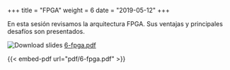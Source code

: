 +++
title = "FPGA"
weight = 6
date = "2019-05-12"
+++

En esta sesión revisamos la arquitectura FPGA.
Sus ventajas y principales desafíos son presentados.

![Download slides](../../images/pdf_web.png) [6-fpga.pdf](../../pdf/6-fpga.pdf)

{{< embed-pdf url="pdf/6-fpga.pdf" >}}

